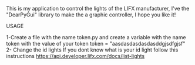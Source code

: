 This is my application to control the lights of the LIFX manufacturer, I've the "DearPyGui" library to make the a graphic controller, I hope you like it!

USAGE

1-Create a file with the name token.py and create a variable with the name token with the value of your token
    token = "aasdasdasdasdasddgjsdfgjsf"
2- Change the id lights
    If you dont know what is your id light follow this instructions https://api.developer.lifx.com/docs/list-lights
